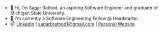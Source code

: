 - 👋 Hi, I’m Sagar Rathod, an aspiring Software Engineer and graduate of Michigan State University.
- 💼 I'm currently a Software Engineering Fellow @ Headstarter.
- 📫 [LinkedIn](https://www.linkedin.com/in/sagarbrathod/) | sagarbrathod1@gmail.com | [Personal Website](sagarrathod.site)

<!---
sagarbrathod1/sagarbrathod1 is a ✨ special ✨ repository because its `README.md` (this file) appears on your GitHub profile.
You can click the Preview link to take a look at your changes.
--->
